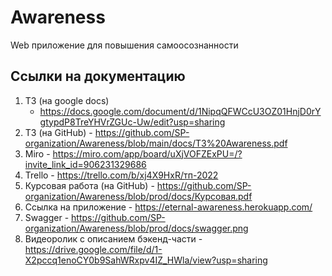 # Awareness

Web приложение для повышения самоосознанности

## Ссылки на документацию

1. ТЗ (на google docs)
   - https://docs.google.com/document/d/1NipqQFWCcU3OZ01HnjD0rYgtypdP8TreYHVrZGUc-Uw/edit?usp=sharing
2. ТЗ (на GitHub) - https://github.com/SP-organization/Awareness/blob/main/docs/ТЗ%20Awareness.pdf
3. Miro - https://miro.com/app/board/uXjVOFZExPU=/?invite_link_id=906231329686
4. Trello - https://trello.com/b/xj4X9HxR/тп-2022
5. Курсовая работа (на GitHub) - https://github.com/SP-organization/Awareness/blob/prod/docs/Курсовая.pdf
6. Ссылка на приложение - https://eternal-awareness.herokuapp.com/
7. Swagger - https://github.com/SP-organization/Awareness/blob/prod/docs/swagger.png
8. Видеоролик с описанием бэкенд-части - https://drive.google.com/file/d/1-X2pccq1enoCY0b9SahWRxpv4IZ_HWla/view?usp=sharing
